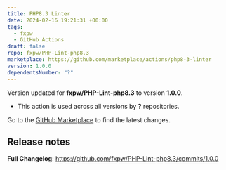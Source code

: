 ```yaml
---
title: PHP8.3 Linter
date: 2024-02-16 19:21:31 +00:00
tags:
  - fxpw
  - GitHub Actions
draft: false
repo: fxpw/PHP-Lint-php8.3
marketplace: https://github.com/marketplace/actions/php8-3-linter
version: 1.0.0
dependentsNumber: "?"
---
```



Version updated for **fxpw/PHP-Lint-php8.3** to version **1.0.0**.
- This action is used across all versions by **?** repositories.

Go to the [GitHub Marketplace](https://github.com/marketplace/actions/php8-3-linter) to find the latest changes.

## Release notes

**Full Changelog**: https://github.com/fxpw/PHP-Lint-php8.3/commits/1.0.0
